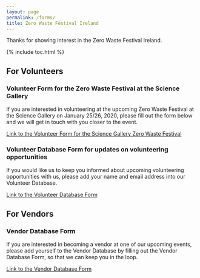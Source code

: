 ```yaml
---
layout: page
permalink: /forms/
title: Zero Waste Festival Ireland
---
```


Thanks for showing interest in the Zero Waste Festival Ireland.

{% include toc.html %}

## For Volunteers

### Volunteer Form for the Zero Waste Festival at the Science Gallery

If you are interested in volunteering at the upcoming Zero Waste Festival at the Science Gallery on January 25/26, 2020, please fill out the form below and we will get in touch with you closer to the event.

[Link to the Volunteer Form for the Science Gallery Zero Waste Festival](/forms/zwf-at-sg-2020)

### Volunteer Database Form for updates on volunteering opportunities

If you would like us to keep you informed about upcoming volunteering opportunities with us, please add your name and email address into our Volunteer Database.

[Link to the Volunteer Database Form](/forms/volunteer-database)

## For Vendors

### Vendor Database Form

If you are interested in becoming a vendor at one of our upcoming events, please add yourself to the Vendor Database by filling out the Vendor Database Form, so that we can keep you in the loop.

[Link to the Vendor Database Form](/forms/vendor-database)

